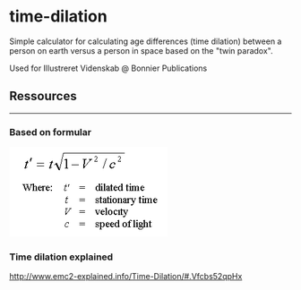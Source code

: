# time-dilation
Simple calculator for calculating age differences (time dilation) between a person on earth versus a person in space based on the "twin paradox".

Used for Illustreret Videnskab @ Bonnier Publications

## Ressources
---
### Based on formular

![test](formula.gif)


### Time dilation explained
http://www.emc2-explained.info/Time-Dilation/#.Vfcbs52qpHx